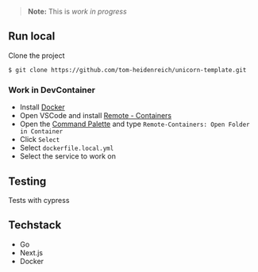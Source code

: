 > **Note:** This is *work in progress* 

## Run local
Clone the project
```shell
$ git clone https://github.com/tom-heidenreich/unicorn-template.git
```

### Work in DevContainer
* Install [Docker](https://www.docker.com/get-started/)
* Open VSCode and install [Remote - Containers](https://marketplace.visualstudio.com/items?itemName=ms-vscode-remote.remote-containers)
* Open the [Command Palette](https://code.visualstudio.com/docs/getstarted/userinterface#_command-palette) and type `Remote-Containers: Open Folder in Container`
* Click `Select`
* Select `dockerfile.local.yml`
* Select the service to work on

## Testing
Tests with cypress

## Techstack
* Go
* Next.js
* Docker
